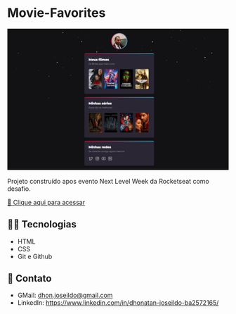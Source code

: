 # Movie-Favorites

![preview](./.github/MoviePage.png)

Projeto construído apos 
evento Next Level Week
da Rocketseat como desafio.

[🔗 Clique aqui para acessar](https://dhonatanjoseildo.github.io/Movie-Favorites/)

## 👨‍💻 Tecnologias

- HTML
- CSS
- Git e Github

## 📧 Contato

- GMail: dhon.joseildo@gmail.com
- LinkedIn: https://www.linkedin.com/in/dhonatan-joseildo-ba2572165/
